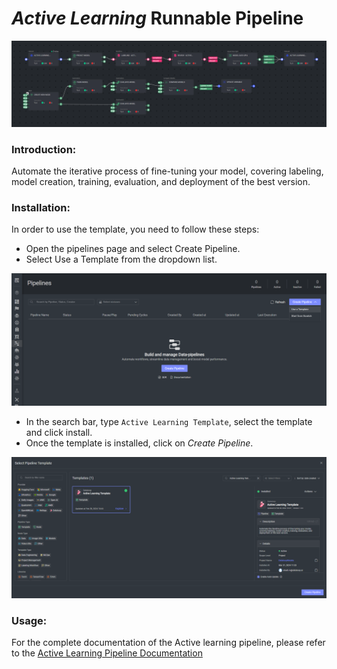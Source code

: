 # *Active Learning* Runnable Pipeline

<img src="assets/pipeline.png" alt="Image of the pipeline">

### Introduction:

Automate the iterative process of fine-tuning your model, covering labeling, model creation, training, evaluation, and
deployment of the best version.

###  Installation:

In order to use the template, you need to follow these steps:

* Open the pipelines page and select Create Pipeline.
* Select Use a Template from the dropdown list.

<img src="assets/pipeline_create.png" alt="Image of the pipeline creation page">

* In the search bar, type `Active Learning Template`, select the template and click install.
* Once the template is installed, click on *Create Pipeline*.

<img src="assets/startline_create_pipeline.png" alt="Image of the pipeline">

### Usage:

For the complete documentation of the Active learning pipeline, please refer to
the [Active Learning Pipeline Documentation](https://docs.dataloop.ai/docs/active-learning-pipeline)

